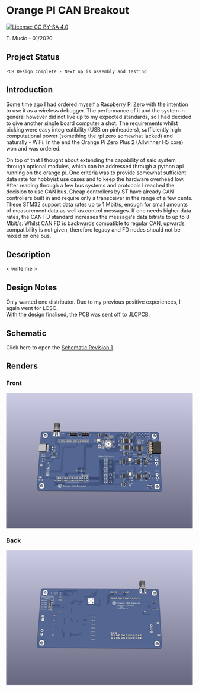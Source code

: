 # Orange PI CAN Breakout
[![License: CC BY-SA 4.0](https://img.shields.io/badge/License-CC%20BY--SA%204.0-lightgrey.svg)](https://creativecommons.org/licenses/by-sa/4.0/)

T. Music - 01/2020

## Project Status

```
PCB Design Complete - Next up is assembly and testing
```

## Introduction

Some time ago I had ordered myself a Raspberry Pi Zero with the intention to use it as a wireless debugger. The performance of it and the system in general however did not live up to my expected standards, so I had decided to give another single board computer a shot. The requirements whilst picking were easy integreatibility (USB on pinheaders), sufficiently high computational power (something the rpi zero somewhat lacked) and naturally - WiFi. In the end the Orange Pi Zero Plus 2 (Allwinner H5 core) won and was ordered.

On top of that I thought about extending the capability of said system through optional modules, which can be addressed through a python api running on the orange pi. One criteria was to provide somewhat sufficient data rate for hobbyist use cases and to keep the hardware overhead low. After reading through a few bus systems and protocols I reached the decision to use CAN bus. Cheap controllers by ST have already CAN controllers built in and require only a transceiver in the range of a few cents. These STM32 support data rates up to 1 Mbit/s, enough for small amounts of measurement data as well as control messages.
If one needs higher data rates, the CAN FD standard increases the message's data bitrate to up to 8 Mbit/s. Whilst CAN FD is backwards compatible to regular CAN, upwards compatibility is not given, therefore legacy and FD nodes should not be mixed on one bus.

## Description
< write me >

## Design Notes

Only wanted one distributor. Due to my previous positive experiences, I again went for LCSC.  
With the design finalised, the PCB was sent off to JLCPCB.

## Schematic
Click here to open the [Schematic Revision 1](Production_Data_Rev_1/can_breakout_pcb_rev1.pdf).

## Renders

### Front
<img src="Production_Data_Rev_1/can_breakout_pcb_rev1.jpg" align="middle" />

### Back
<img src="Production_Data_Rev_1/can_breakout_pcb_rev1_back.jpg" align="middle" />

